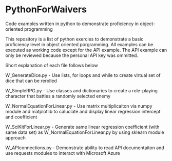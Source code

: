 # PythonForWaivers
Code examples written in python to demonstrate proficiency in object-oriented programming

This repository is a list of python exercies to demonstrate a basic proficiency level in object oriented porgramming. All examples can be executed as working code except for the API example. The API example can only be reviewed because the personal API key was ommitted.

Short explanation of each file follows below

W_GenerateDice.py - Use lists, for loops and while to create virtual set of dice that can be rerolled

W_SimpleRPG.py - Use classes and dictionaries to create a role-playing character that battles a randomly selected enemy

W_NormalEquationForLinear.py - Use matrix multiplicaiton via numpy module and matplotlib to caluclate and display linear regression intercept and coefficient

W_SciKitForLinear.py - Generate same linear regression coefficient (with same data set) as W_NormalEquationForLinear.py by using sklearn module approach

W_APIconnections.py - Demonstrate ability to read API documentaiton and use requests modules to interact with Microsoft Azure
